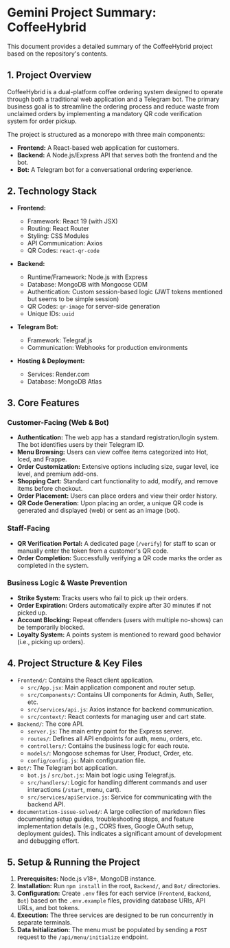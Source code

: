 # Gemini Project Summary: CoffeeHybrid

This document provides a detailed summary of the CoffeeHybrid project based on the repository's contents.

## 1. Project Overview

CoffeeHybrid is a dual-platform coffee ordering system designed to operate through both a traditional web application and a Telegram bot. The primary business goal is to streamline the ordering process and reduce waste from unclaimed orders by implementing a mandatory QR code verification system for order pickup.

The project is structured as a monorepo with three main components:
-   **Frontend:** A React-based web application for customers.
-   **Backend:** A Node.js/Express API that serves both the frontend and the bot.
-   **Bot:** A Telegram bot for a conversational ordering experience.

## 2. Technology Stack

-   **Frontend:**
    -   Framework: React 19 (with JSX)
    -   Routing: React Router
    -   Styling: CSS Modules
    -   API Communication: Axios
    -   QR Codes: `react-qr-code`

-   **Backend:**
    -   Runtime/Framework: Node.js with Express
    -   Database: MongoDB with Mongoose ODM
    -   Authentication: Custom session-based logic (JWT tokens mentioned but seems to be simple session)
    -   QR Codes: `qr-image` for server-side generation
    -   Unique IDs: `uuid`

-   **Telegram Bot:**
    -   Framework: Telegraf.js
    -   Communication: Webhooks for production environments

-   **Hosting & Deployment:**
    -   Services: Render.com
    -   Database: MongoDB Atlas

## 3. Core Features

### Customer-Facing (Web & Bot)
-   **Authentication:** The web app has a standard registration/login system. The bot identifies users by their Telegram ID.
-   **Menu Browsing:** Users can view coffee items categorized into Hot, Iced, and Frappe.
-   **Order Customization:** Extensive options including size, sugar level, ice level, and premium add-ons.
-   **Shopping Cart:** Standard cart functionality to add, modify, and remove items before checkout.
-   **Order Placement:** Users can place orders and view their order history.
-   **QR Code Generation:** Upon placing an order, a unique QR code is generated and displayed (web) or sent as an image (bot).

### Staff-Facing
-   **QR Verification Portal:** A dedicated page (`/verify`) for staff to scan or manually enter the token from a customer's QR code.
-   **Order Completion:** Successfully verifying a QR code marks the order as completed in the system.

### Business Logic & Waste Prevention
-   **Strike System:** Tracks users who fail to pick up their orders.
-   **Order Expiration:** Orders automatically expire after 30 minutes if not picked up.
-   **Account Blocking:** Repeat offenders (users with multiple no-shows) can be temporarily blocked.
-   **Loyalty System:** A points system is mentioned to reward good behavior (i.e., picking up orders).

## 4. Project Structure & Key Files

-   `Frontend/`: Contains the React client application.
    -   `src/App.jsx`: Main application component and router setup.
    -   `src/Components/`: Contains UI components for Admin, Auth, Seller, etc.
    -   `src/services/api.js`: Axios instance for backend communication.
    -   `src/context/`: React contexts for managing user and cart state.
-   `Backend/`: The core API.
    -   `server.js`: The main entry point for the Express server.
    -   `routes/`: Defines all API endpoints for auth, menu, orders, etc.
    -   `controllers/`: Contains the business logic for each route.
    -   `models/`: Mongoose schemas for User, Product, Order, etc.
    -   `config/config.js`: Main configuration file.
-   `Bot/`: The Telegram bot application.
    -   `bot.js` / `src/bot.js`: Main bot logic using Telegraf.js.
    -   `src/handlers/`: Logic for handling different commands and user interactions (`/start`, menu, cart).
    -   `src/services/apiService.js`: Service for communicating with the backend API.
-   `documentation-issue-solved/`: A large collection of markdown files documenting setup guides, troubleshooting steps, and feature implementation details (e.g., CORS fixes, Google OAuth setup, deployment guides). This indicates a significant amount of development and debugging effort.

## 5. Setup & Running the Project

1.  **Prerequisites:** Node.js v18+, MongoDB instance.
2.  **Installation:** Run `npm install` in the root, `Backend/`, and `Bot/` directories.
3.  **Configuration:** Create `.env` files for each service (`Frontend`, `Backend`, `Bot`) based on the `.env.example` files, providing database URIs, API URLs, and bot tokens.
4.  **Execution:** The three services are designed to be run concurrently in separate terminals.
5.  **Data Initialization:** The menu must be populated by sending a `POST` request to the `/api/menu/initialize` endpoint.
